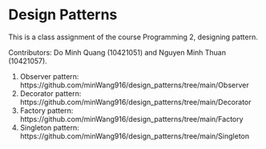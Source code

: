 # Design Patterns

This is a class assignment of the course Programming 2, designing pattern.

Contributors: Do Minh Quang (10421051) and Nguyen Minh Thuan (10421057).

<ol>
<li>Observer pattern: https://github.com/minWang916/design_patterns/tree/main/Observer </li>
<li>Decorator pattern: https://github.com/minWang916/design_patterns/tree/main/Decorator</li>
<li>Factory pattern: https://github.com/minWang916/design_patterns/tree/main/Factory</li>
<li>Singleton pattern: https://github.com/minWang916/design_patterns/tree/main/Singleton</li>
</ol>                           
